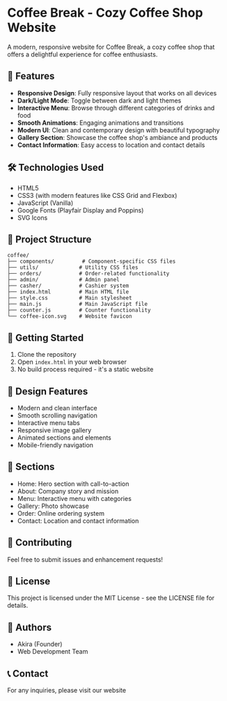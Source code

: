 # Coffee Break - Cozy Coffee Shop Website

A modern, responsive website for Coffee Break, a cozy coffee shop that offers a delightful experience for coffee enthusiasts.

## 🌟 Features

- **Responsive Design**: Fully responsive layout that works on all devices
- **Dark/Light Mode**: Toggle between dark and light themes
- **Interactive Menu**: Browse through different categories of drinks and food
- **Smooth Animations**: Engaging animations and transitions
- **Modern UI**: Clean and contemporary design with beautiful typography
- **Gallery Section**: Showcase the coffee shop's ambiance and products
- **Contact Information**: Easy access to location and contact details

## 🛠️ Technologies Used

- HTML5
- CSS3 (with modern features like CSS Grid and Flexbox)
- JavaScript (Vanilla)
- Google Fonts (Playfair Display and Poppins)
- SVG Icons

## 📁 Project Structure

```
coffee/
├── components/         # Component-specific CSS files
├── utils/             # Utility CSS files
├── orders/            # Order-related functionality
├── admin/             # Admin panel
├── casher/            # Cashier system
├── index.html         # Main HTML file
├── style.css          # Main stylesheet
├── main.js            # Main JavaScript file
├── counter.js         # Counter functionality
└── coffee-icon.svg    # Website favicon
```

## 🚀 Getting Started

1. Clone the repository
2. Open `index.html` in your web browser
3. No build process required - it's a static website

## 🎨 Design Features

- Modern and clean interface
- Smooth scrolling navigation
- Interactive menu tabs
- Responsive image gallery
- Animated sections and elements
- Mobile-friendly navigation

## 📱 Sections

- Home: Hero section with call-to-action
- About: Company story and mission
- Menu: Interactive menu with categories
- Gallery: Photo showcase
- Order: Online ordering system
- Contact: Location and contact information

## 🤝 Contributing

Feel free to submit issues and enhancement requests!

## 📄 License

This project is licensed under the MIT License - see the LICENSE file for details.

## 👥 Authors

- Akira (Founder)
- Web Development Team

## 📞 Contact

For any inquiries, please visit our website